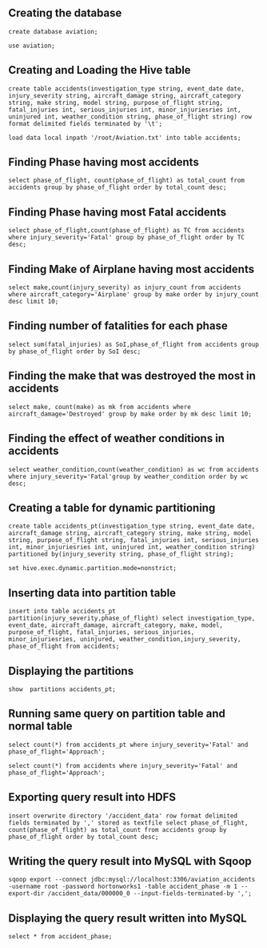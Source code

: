 ## Creating the database

`create database aviation;`

`use aviation;`

## Creating and Loading the Hive table

`create table accidents(investigation_type string, event_date date, injury_severity string, aircraft_damage string, aircraft_category string, make string, model string, purpose_of_flight string, fatal_injuries int, serious_injuries int, minor_injuriesries int, uninjured int, weather_condition string, phase_of_flight string) row format delimited fields terminated by '\t';`

`load data local inpath '/root/Aviation.txt' into table accidents;`

## Finding Phase having most accidents 

`select phase_of_flight, count(phase_of_flight) as total_count from accidents group by phase_of_flight order by total_count desc;`

## Finding Phase having most Fatal accidents

`select phase_of_flight,count(phase_of_flight) as TC from accidents where injury_severity='Fatal' group by phase_of_flight order by TC desc;`

## Finding Make of Airplane having most accidents

`select make,count(injury_severity) as injury_count from accidents where aircraft_category='Airplane' group by make order by injury_count desc limit 10;`

## Finding number of fatalities for each phase

`select sum(fatal_injuries) as SoI,phase_of_flight from accidents group by phase_of_flight order by SoI desc;`

## Finding the make that was destroyed the most in accidents

`select make, count(make) as mk from accidents where aircraft_damage='Destroyed' group by make order by mk desc limit 10;`

## Finding the effect of weather conditions in accidents

`select weather_condition,count(weather_condition) as wc from accidents where injury_severity='Fatal'group by weather_condition order by wc desc;`

## Creating a table for dynamic partitioning

`create table accidents_pt(investigation_type string, event_date date, aircraft_damage string, aircraft_category string, make string, model string, purpose_of_flight string, fatal_injuries int, serious_injuries int, minor_injuriesries int, uninjured int, weather_condition string) partitioned by(injury_severity string, phase_of_flight string);`

`set hive.exec.dynamic.partition.mode=nonstrict;`

## Inserting data into partition table

`insert into table accidents_pt partition(injury_severity,phase_of_flight) select investigation_type, event_date, aircraft_damage, aircraft_category, make, model, purpose_of_flight, fatal_injuries, serious_injuries, minor_injuriesries, uninjured, weather_condition,injury_severity, phase_of_flight from accidents;`

## Displaying the partitions

`show  partitions accidents_pt;`

## Running same query on partition table and normal table

`select count(*) from accidents_pt where injury_severity='Fatal' and phase_of_flight='Approach';`

`select count(*) from accidents where injury_severity='Fatal' and phase_of_flight='Approach';`

## Exporting query result into HDFS

`insert overwrite directory '/accident_data' row format delimited fields terminated by ',' stored as textfile select phase_of_flight, count(phase_of_flight) as total_count from accidents group by phase_of_flight order by total_count desc;`

## Writing the query result into MySQL with Sqoop

`sqoop export --connect jdbc:mysql://localhost:3306/aviation_accidents -username root -password hortonworks1 -table accident_phase -m 1 --export-dir /accident_data/000000_0 --input-fields-terminated-by ',';`

##  Displaying the query result written into MySQL

`select * from accident_phase;`
